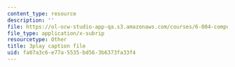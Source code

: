 ```yaml
---
content_type: resource
description: ''
file: https://ol-ocw-studio-app-qa.s3.amazonaws.com/courses/6-004-computation-structures-spring-2017/fa07a3c6e77a5535bd563b6373fa33f4_q38KAGAKORk.vtt
file_type: application/x-subrip
resourcetype: Other
title: 3play caption file
uid: fa07a3c6-e77a-5535-bd56-3b6373fa33f4
---
```

